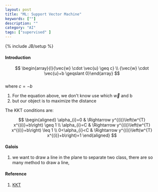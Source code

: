 ```yaml
---
layout: post
title: "ML: Support Vector Machine"
keywords: [""]
description: ""
category: "AI"
tags: ["supervised" ]
---
```

{% include JB/setup %}


#### Introduction
$$
\begin{array}{l}{\vec{w} \cdot \vec{u} \geq c} \\ {\vec{w} \cdot \vec{u}+b
\geqslant 0}\end{array}
$$ <br />
where $c=-b$
1. For the equation above, we don't know use which $\vec{w}$ and b
2. but our object is to maximize the distance

The KKT conditions are:

$$
\begin{aligned} \alpha_{i}=0 & \Rightarrow y^{(i)}\left(w^{T} x^{(i)}+b\right) \geq 1 \\ \alpha_{i}=C & \Rightarrow y^{(i)}\left(w^{T} x^{(i)}+b\right) \leq 1 \\ 0<\alpha_{i}<C & \Rightarrow y^{(i)}\left(w^{T} x^{(i)}+b\right)=1 \end{aligned}
$$


#### Galois
1. we want to draw a line in the plane to separate two class, there are so many
   method to draw a line,

#### Reference
1. [KKT](http://www.csc.kth.se/utbildning/kth/kurser/DD3364/Lectures/KKT.pdf)

